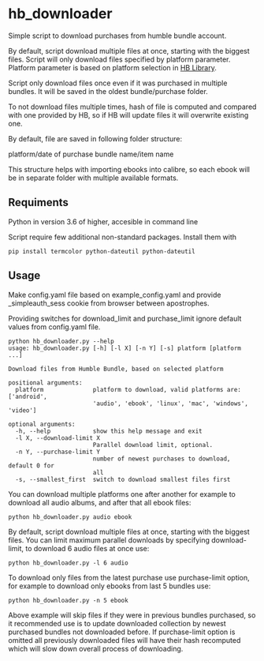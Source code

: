 # hb_downloader

Simple script to download purchases from humble bundle account.

By default, script download multiple files at once, starting with the biggest files.
Script will only download files specified by platform parameter. Platform  parameter is based on platform selection in [HB Library](https://www.humblebundle.com/home/library).

Script only download files once even if it was purchased in multiple bundles. It will be saved in the oldest bundle/purchase folder.

To not download files multiple times, hash of file is computed and compared with one provided by HB, so if HB will update files it will overwrite existing one.

By default, file are saved in following folder structure:

platform/date of purchase bundle name/item name

This structure helps with importing ebooks into calibre, so each ebook will be in separate folder with multiple available formats.

## Requiments
Python in version 3.6 of higher, accesible in command line

Script require few additional non-standard packages. Install them with

```
pip install termcolor python-dateutil python-dateutil

```

## Usage

Make config.yaml file based on example_config.yaml and provide _simpleauth_sess cookie from browser between apostrophes.

Providing switches for download_limit and purchase_limit ignore default values from config.yaml file.
```
python hb_downloader.py --help
usage: hb_downloader.py [-h] [-l X] [-n Y] [-s] platform [platform ...]

Download files from Humble Bundle, based on selected platform

positional arguments:
  platform              platform to download, valid platforms are: ['android',
                        'audio', 'ebook', 'linux', 'mac', 'windows', 'video']

optional arguments:
  -h, --help            show this help message and exit
  -l X, --download-limit X
                        Parallel download limit, optional.
  -n Y, --purchase-limit Y
                        number of newest purchases to download, default 0 for
                        all
  -s, --smallest_first  switch to download smallest files first
```

You can download multiple platforms one after another for example to download all audio albums, and after that all ebook files:

```
python hb_downloader.py audio ebook
```


By default, script download multiple files at once, starting with the biggest files.
You can limit maximum parallel downloads by specifying download-limit, to download 6 audio files at once use:
```
python hb_downloader.py -l 6 audio
```

To download only files from the latest purchase use purchase-limit option, for example to download only ebooks from last 5 bundles use:

```
python hb_downloader.py -n 5 ebook
```

Above example will skip files if they were in previous bundles purchased, so it recommended use is to update downloaded collection by newest purchased bundles not downloaded before. If purchase-limit option is omitted all previously downloaded files will have their hash recomputed which will slow down overall process of downloading.
